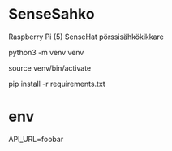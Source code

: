 # SenseSahko

Raspberry Pi (5) SenseHat pörssisähkökikkare

python3 -m venv venv

source venv/bin/activate

pip install -r requirements.txt

# env

API_URL=foobar
